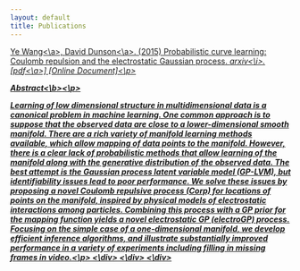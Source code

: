 ```yaml
---
layout: default
title: Publications
---
```


<div id="pub-container">
<div id="pub-main">
<p><a href="index.html">Ye Wang<\a>, <a href="https://stat.duke.edu/~dunson/">David Dunson<\a>. (2015) Probabilistic curve learning: Coulomb repulsion and the electrostatic Gaussian process. 
<i>arxiv<\i>. [<a href="http://arxiv.org/pdf/1506.03768v1.pdf">pdf<\a>] [Online Document]<\p>
<div id="pub-sub">
<p><b>Abstract<\b><\p>
<p>Learning of low dimensional structure in multidimensional data is a canonical problem in machine learning. One common approach is to suppose that the observed data are close to a lower-dimensional smooth manifold. There are a rich variety of manifold learning methods available, which allow mapping of data points to the manifold. However, there is a clear lack of probabilistic methods that allow learning of the manifold along with the generative distribution of the observed data. The best attempt is the Gaussian process latent variable model (GP-LVM), but identifiability issues lead to poor performance. We solve these issues by proposing a novel Coulomb repulsive process (Corp) for locations of points on the manifold, inspired by physical models of electrostatic interactions among particles. Combining this process with a GP prior for the mapping function yields a novel electrostatic GP (electroGP) process. Focusing on the simple case of a one-dimensional manifold, we develop efficient inference algorithms, and illustrate substantially improved performance in a variety of experiments including filling in missing frames in video.<\p>
<\div>
<\div>
<\div>
